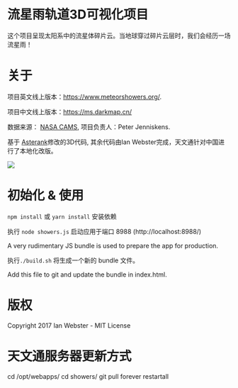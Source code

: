 # 流星雨轨道3D可视化项目

这个项目呈现太阳系中的流星体碎片云。当地球穿过碎片云层时，我们会经历一场流星雨！

# 关于

项目英文线上版本：https://www.meteorshowers.org/.  

项目中文线上版本：https://ms.darkmap.cn/

数据来源： [NASA CAMS](http://cams.seti.org/), 项目负责人：Peter Jenniskens.

基于 [Asterank](http://github.com/typpo/asterank)修改的3D代码, 其余代码由Ian Webster完成，天文通针对中国进行了本地化改版。

![](http://i.imgur.com/muPvVzt.jpg)

# 初始化 & 使用

`npm install` 或 `yarn install` 安装依赖

执行 `node showers.js` 启动应用于端口 8988 (http://localhost:8988/)

A very rudimentary JS bundle is used to prepare the app for production.  

执行`./build.sh` 将生成一个新的 bundle 文件。  

Add this file to git and update the bundle in index.html.

# 版权

Copyright 2017 Ian Webster - MIT License

# 天文通服务器更新方式

cd /opt/webapps/
cd showers/
git pull
forever restartall
